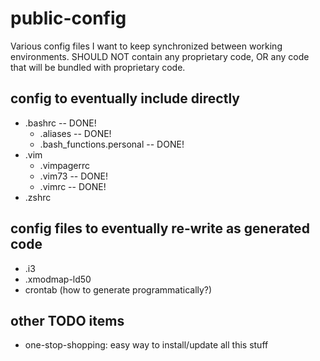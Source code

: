 public-config
=============

Various config files I want to keep synchronized between working environments. SHOULD NOT contain any proprietary code, OR any code that will be bundled with proprietary code.

config to eventually include directly
-----------

 * .bashrc -- DONE!
   * .aliases -- DONE!
   * .bash_functions.personal -- DONE!
 * .vim 
   * .vimpagerrc
   * .vim73 -- DONE!
   * .vimrc -- DONE!
 * .zshrc

config files to eventually re-write as generated code
-----------
 * .i3
 * .xmodmap-ld50
 * crontab (how to generate programmatically?)

other TODO items
-----------
 * one-stop-shopping: easy way to install/update all this stuff
